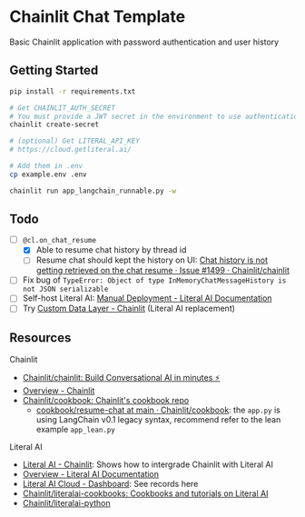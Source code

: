 # Chainlit Chat Template

Basic Chainlit application with password authentication and user history

## Getting Started

```bash
pip install -r requirements.txt

# Get CHAINLIT_AUTH_SECRET
# You must provide a JWT secret in the environment to use authentication
chainlit create-secret

# (optional) Get LITERAL_API_KEY
# https://cloud.getliteral.ai/

# Add them in .env
cp example.env .env

chainlit run app_langchain_runnable.py -w
```

## Todo

- [ ] `@cl.on_chat_resume`
  - [X] Able to resume chat history by thread id
  - [ ] Resume chat should kept the history on UI: [Chat history is not getting retrieved on the chat resume · Issue #1499 · Chainlit/chainlit](https://github.com/Chainlit/chainlit/issues/1499)
- [ ] Fix bug of `TypeError: Object of type InMemoryChatMessageHistory is not JSON serializable`
- [ ] Self-host Literal AI: [Manual Deployment - Literal AI Documentation](https://docs.literalai.com/self-hosting/deployment)
- [ ] Try [Custom Data Layer - Chainlit](https://docs.chainlit.io/api-reference/data-persistence/custom-data-layer) (Literal AI replacement)

## Resources

Chainlit

- [Chainlit/chainlit: Build Conversational AI in minutes ⚡️](https://github.com/Chainlit/chainlit)
- [Overview - Chainlit](https://docs.chainlit.io/get-started/overview)
- [Chainlit/cookbook: Chainlit's cookbook repo](https://github.com/Chainlit/cookbook)
  - [cookbook/resume-chat at main · Chainlit/cookbook](https://github.com/Chainlit/cookbook/tree/main/resume-chat): the `app.py` is using LangChain v0.1 legacy syntax, recommend refer to the lean example `app_lean.py`

Literal AI

- [Literal AI - Chainlit](https://docs.chainlit.io/llmops/literalai): Shows how to intergrade Chainlit with Literal AI
- [Overview - Literal AI Documentation](https://docs.literalai.com/get-started/overview)
- [Literal AI Cloud - Dashboard](https://cloud.getliteral.ai): See records here
- [Chainlit/literalai-cookbooks: Cookbooks and tutorials on Literal AI](https://github.com/Chainlit/literalai-cookbooks)
- [Chainlit/literalai-python](https://github.com/Chainlit/literalai-python)
